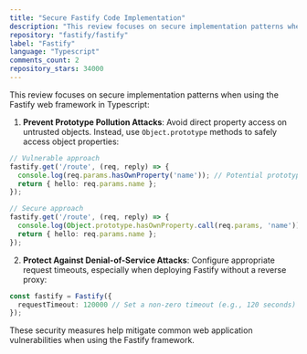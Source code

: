 ```yaml
---
title: "Secure Fastify Code Implementation"
description: "This review focuses on secure implementation patterns when using the Fastify web framework in Typescript: prevent Prototype Pollution Attacks by avoiding direct property access on untrusted objects, and protect Against Denial-of-Service Attacks by configuring appropriate request timeouts."
repository: "fastify/fastify"
label: "Fastify"
language: "Typescript"
comments_count: 2
repository_stars: 34000
---
```


This review focuses on secure implementation patterns when using the Fastify web framework in Typescript:

1. **Prevent Prototype Pollution Attacks**: Avoid direct property access on untrusted objects. Instead, use `Object.prototype` methods to safely access object properties:

```typescript
// Vulnerable approach
fastify.get('/route', (req, reply) => {
  console.log(req.params.hasOwnProperty('name')); // Potential prototype pollution vulnerability
  return { hello: req.params.name };
});

// Secure approach
fastify.get('/route', (req, reply) => {
  console.log(Object.prototype.hasOwnProperty.call(req.params, 'name')); // Safe property access
  return { hello: req.params.name };
}); 
```

2. **Protect Against Denial-of-Service Attacks**: Configure appropriate request timeouts, especially when deploying Fastify without a reverse proxy:

```typescript
const fastify = Fastify({
  requestTimeout: 120000 // Set a non-zero timeout (e.g., 120 seconds)
});
```

These security measures help mitigate common web application vulnerabilities when using the Fastify framework.